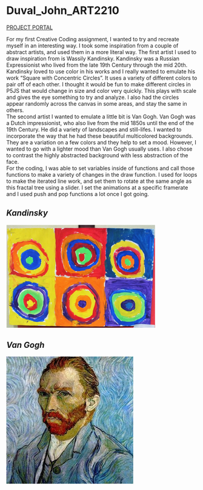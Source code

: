 # Duval_John_ART2210





[PROJECT PORTAL](https://jduval7.github.io/Duval_John_ART2210/Duval_John_ART2210_Self-Portrait_Fall2019/SelfPortrait.html)


For my first Creative Coding assignment, I wanted to try and recreate myself in an interesting way.  I took some inspiration from a couple of abstract artists, and used them in a more literal way.  The first artist I used to draw inspiration from is Wassily Kandinsky.  Kandinsky was a Russian Expressionist who lived from the late 19th Century through the mid 20th.  Kandinsky loved to use color in his works and I really wanted to emulate his work “Square with Concentric Circles”.  It uses a variety of different colors to pair off of each other.  I thought it would be fun to make different circles in P5JS that would change in size and color very quickly.  This plays with scale and gives the eye something to try and analyze.  I also had the circles appear randomly across the canvas in some areas, and stay the same in others.  
The second artist I wanted to emulate a little bit is Van Gogh.  Van Gogh was a Dutch impressionist, who also live from the mid 1850s until the end of the 19th Century.  He did a variety of landscapes and still-lifes.  I wanted to incorporate the way that he had these beautiful multicolored backgrounds.  They are a variation on a few colors and they help to set a mood.  However, I wanted to go with a lighter mood than Van Gogh usually uses.  I also chose to contrast the highly abstracted background with less abstraction of the face.  
For the coding, I was able to set variables inside of functions and call those functions to make a variety of changes in the draw function.  I used for loops to make the iterated line work, and set them to rotate at the same angle as this fractal tree using a slider.  I set the animations at a specific framerate and I used push and pop functions a lot once I got going.


## *Kandinsky*

![](https://github.com/creativeCodingART2210Fall2019Section2/Duval_John_ART2210/raw/master/Duval_John_ART2210_Self-Portrait_Fall2019/Kandinsky.png)

## *Van Gogh*

![](https://github.com/creativeCodingART2210Fall2019Section2/Duval_John_ART2210/raw/master/Duval_John_ART2210_Self-Portrait_Fall2019/vangogh.jpg)
